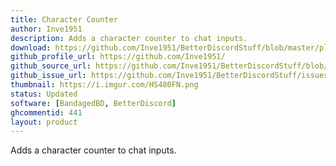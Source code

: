 ```yaml
---
title: Character Counter
author: Inve1951
description: Adds a character counter to chat inputs.
download: https://github.com/Inve1951/BetterDiscordStuff/blob/master/plugins/CharacterCounter.plugin.js
github_profile_url: https://github.com/Inve1951/
github_source_url: https://github.com/Inve1951/BetterDiscordStuff/blob/master/plugins/CharacterCounter.plugin.js
github_issue_url: https://github.com/Inve1951/BetterDiscordStuff/issues
thumbnail: https://i.imgur.com/HS480FN.png
status: Updated
software: [BandagedBD, BetterDiscord]
ghcommentid: 441
layout: product
---
```

Adds a character counter to chat inputs.